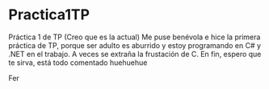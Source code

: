 # Practica1TP
Práctica 1 de TP (Creo que es la actual)
Me puse benévola e hice la primera práctica de TP, porque ser adulto es aburrido y estoy
programando en C# y .NET en el trabajo. A veces se extraña la frustación de C.
En fin, espero que te sirva, está todo comentado huehuehue

Fer
